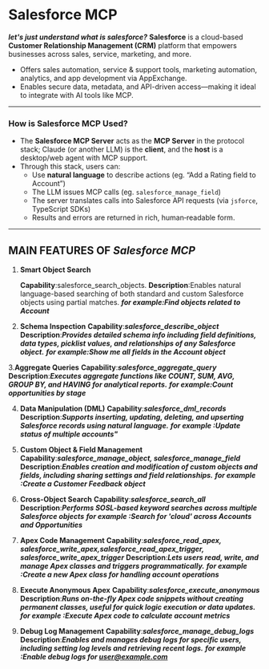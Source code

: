 # Salesforce MCP

***let's just understand what is salesforce?***
**Salesforce** is a cloud-based **Customer Relationship Management (CRM)** platform that empowers businesses across sales, service, marketing, and more.  
- Offers sales automation, service & support tools, marketing automation, analytics, and app development via AppExchange.  
- Enables secure data, metadata, and API-driven access—making it ideal to integrate with AI tools like MCP.
---

### How is Salesforce MCP Used?

- The **Salesforce MCP Server** acts as the **MCP Server** in the protocol stack; Claude (or another LLM) is the **client**, and the **host** is a desktop/web agent with MCP support.
- Through this stack, users can:
  - Use **natural language** to describe actions (eg. “Add a Rating field to Account”)
  - The LLM issues MCP calls (eg. `salesforce_manage_field`)
  - The server translates calls into Salesforce API requests (via `jsforce`, TypeScript SDKs)
  - Results and errors are returned in rich, human‑readable form.
---

## MAIN FEATURES OF ***Salesforce MCP***

1. **Smart Object Search**
   
   **Capability**:salesforce_search_objects.
   **Description**:Enables natural language-based searching of both standard and custom Salesforce objects using partial matches.
   ***for example:Find objects related to Account***

3. **Schema Inspection**
**Capability**:***salesforce_describe_object***
**Description**:***Provides detailed schema info including field definitions, data types, picklist values, and relationships of any Salesforce object.***
***for example:Show me all fields in the Account object***

3.**Aggregate Queries**
**Capability**:***salesforce_aggregate_query***
**Description**:***Executes aggregate functions like COUNT, SUM, AVG, GROUP BY, and HAVING for analytical reports.***
***for example:Count opportunities by stage***

4. **Data Manipulation (DML)**
**Capability**:***salesforce_dml_records***
**Description**:***Supports inserting, updating, deleting, and upserting Salesforce records using natural language.***
***for example :Update status of multiple accounts"***

5. **Custom Object & Field Management**
**Capability**:***salesforce_manage_object, salesforce_manage_field***
**Description**:***Enables creation and modification of custom objects and fields, including sharing settings and field relationships.***
***for example :Create a Customer Feedback object***

6. **Cross-Object Search**
**Capability**:***salesforce_search_all***
**Description**:***Performs SOSL-based keyword searches across multiple Salesforce objects***
***for example :Search for 'cloud' across Accounts and Opportunities***

7. **Apex Code Management**
**Capability**:***salesforce_read_apex, salesforce_write_apex,salesforce_read_apex_trigger, salesforce_write_apex_trigger***
**Description**:***Lets users read, write, and manage Apex classes and triggers programmatically.***
***for example :Create a new Apex class for handling account operations***

8. **Execute Anonymous Apex**
**Capability**:***salesforce_execute_anonymous***
**Description**:***Runs on-the-fly Apex code snippets without creating permanent classes, useful for quick logic execution or data updates.***
***for example :Execute Apex code to calculate account metrics***

9. **Debug Log Management**
**Capability**:***salesforce_manage_debug_logs***
**Description**:***Enables and manages debug logs for specific users, including setting log levels and retrieving recent logs.***
***for example :Enable debug logs for user@example.com***





